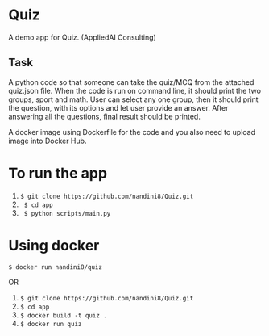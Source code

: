 # Quiz
A demo app for Quiz. (AppliedAI Consulting)

## Task
A python code so that someone can take the quiz/MCQ from the attached quiz.json file. When the code is run on command line, it should print the two groups, sport and math. User can select any one group, then it should print the question, with its options and let user provide an answer.
After answering all the questions, final result should be printed.

A docker image using Dockerfile for the code and you also need to upload image into Docker Hub.

# To run the app
1. ``` $ git clone https://github.com/nandini8/Quiz.git ```
2. ``` $ cd app```
3. ``` $ python scripts/main.py```

# Using docker
``` $ docker run nandini8/quiz ```

OR

1. ``` $ git clone https://github.com/nandini8/Quiz.git ```
2. ``` $ cd app ```
3. ``` $ docker build -t quiz . ```
4. ``` $ docker run quiz ```
